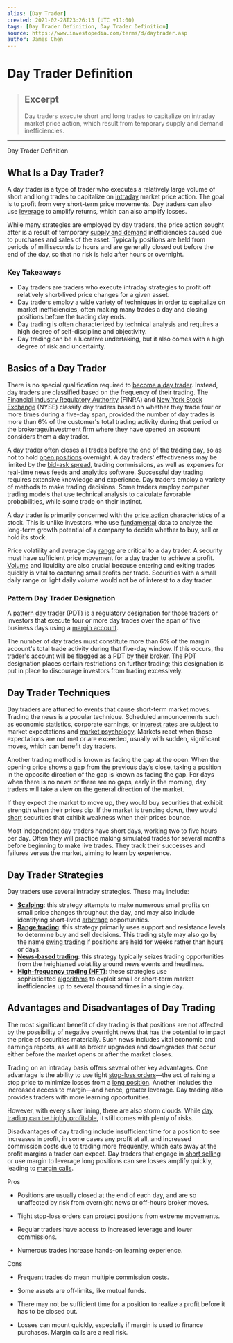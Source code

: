 ```yaml
---
alias: [Day Trader]
created: 2021-02-28T23:26:13 (UTC +11:00)
tags: [Day Trader Definition, Day Trader Definition]
source: https://www.investopedia.com/terms/d/daytrader.asp
author: James Chen
---
```


# Day Trader Definition

> ## Excerpt
> Day traders execute short and long trades to capitalize on intraday market price action, which result from temporary supply and demand inefficiencies.

---

Day Trader Definition
## What Is a Day Trader?

A day trader is a type of trader who executes a relatively large volume of short and long trades to capitalize on [intraday](https://www.investopedia.com/terms/i/intraday.asp) market price action. The goal is to profit from very short-term price movements. Day traders can also use [leverage](https://www.investopedia.com/terms/l/leverage.asp) to amplify returns, which can also amplify losses.

While many strategies are employed by day traders, the price action sought after is a result of temporary [supply and demand](https://www.investopedia.com/terms/l/law-of-supply-demand.asp) inefficiencies caused due to purchases and sales of the asset. Typically positions are held from periods of milliseconds to hours and are generally closed out before the end of the day, so that no risk is held after hours or overnight.

### Key Takeaways

-   Day traders are traders who execute intraday strategies to profit off relatively short-lived price changes for a given asset.
-   Day traders employ a wide variety of techniques in order to capitalize on market inefficiencies, often making many trades a day and closing positions before the trading day ends.
-   Day trading is often characterized by technical analysis and requires a high degree of self-discipline and objectivity.
-   Day trading can be a lucrative undertaking, but it also comes with a high degree of risk and uncertainty.

## Basics of a Day Trader

There is no special qualification required to [become a day trader](https://www.investopedia.com/articles/active-trading/051415/10-steps-becoming-day-trader.asp). Instead, day traders are classified based on the frequency of their trading. The [Financial Industry Regulatory Authority](https://www.investopedia.com/terms/f/finra.asp) (FINRA) and [New York Stock Exchange](https://www.investopedia.com/terms/n/nyse.asp) (NYSE) classify day traders based on whether they trade four or more times during a five-day span, provided the number of day trades is more than 6% of the customer's total trading activity during that period or the brokerage/investment firm where they have opened an account considers them a day trader.

A day trader often closes all trades before the end of the trading day, so as not to hold [open positions](https://www.investopedia.com/terms/o/open-position.asp) overnight. A day traders' effectiveness may be limited by the [bid-ask spread](https://www.investopedia.com/terms/b/bid-askspread.asp), trading commissions, as well as expenses for real-time news feeds and analytics software. Successful day trading requires extensive knowledge and experience. Day traders employ a variety of methods to make trading decisions. Some traders employ computer trading models that use technical analysis to calculate favorable probabilities, while some trade on their instinct.

A day trader is primarily concerned with the [price action](https://www.investopedia.com/terms/p/price-action.asp) characteristics of a stock. This is unlike investors, who use [fundamental](https://www.investopedia.com/terms/f/fundamentalanalysis.asp) data to analyze the long-term growth potential of a company to decide whether to buy, sell or hold its stock.

Price volatility and average day [range](https://www.investopedia.com/terms/r/range.asp) are critical to a day trader. A security must have sufficient price movement for a day trader to achieve a profit. [Volume](https://www.investopedia.com/terms/v/volume.asp) and liquidity are also crucial because entering and exiting trades quickly is vital to capturing small profits per trade. Securities with a small daily range or light daily volume would not be of interest to a day trader.

### Pattern Day Trader Designation

A [pattern day trader](https://www.investopedia.com/terms/p/patterndaytrader.asp) (PDT) is a regulatory designation for those traders or investors that execute four or more day trades over the span of five business days using a [margin account](https://www.investopedia.com/terms/m/marginaccount.asp).

The number of day trades must constitute more than 6% of the margin account's total trade activity during that five-day window. If this occurs, the trader's account will be flagged as a PDT by their [broker](https://www.investopedia.com/terms/b/broker.asp). The PDT designation places certain restrictions on further trading; this designation is put in place to discourage investors from trading excessively.

## Day Trader Techniques

Day traders are attuned to events that cause short-term market moves. Trading the news is a popular technique. Scheduled announcements such as economic statistics, corporate earnings, or [interest rates](https://www.investopedia.com/terms/i/interestrate.asp) are subject to market expectations and [market psychology](https://www.investopedia.com/terms/m/marketpsychology.asp). Markets react when those expectations are not met or are exceeded, usually with sudden, significant moves, which can benefit day traders.

Another trading method is known as fading the gap at the open. When the opening price shows a [gap](https://www.investopedia.com/terms/g/gap.asp) from the previous day’s close, taking a position in the opposite direction of the gap is known as fading the gap. For days when there is no news or there are no gaps, early in the morning, day traders will take a view on the general direction of the market.

If they expect the market to move up, they would buy securities that exhibit strength when their prices dip. If the market is trending down, they would [short](https://www.investopedia.com/terms/s/short.asp) securities that exhibit weakness when their prices bounce.

Most independent day traders have short days, working two to five hours per day. Often they will practice making simulated trades for several months before beginning to make live trades. They track their successes and failures versus the market, aiming to learn by experience.

## Day Trader Strategies

Day traders use several intraday strategies. These may include:

-   [**Scalping**](https://www.investopedia.com/terms/s/scalping.asp): this strategy attempts to make numerous small profits on small price changes throughout the day, and may also include identifying short-lived [arbitrage](https://www.investopedia.com/terms/a/arbitrage.asp) opportunities.
-   [**Range trading**](https://www.investopedia.com/terms/r/rangeboundtrading.asp): this strategy primarily uses support and resistance levels to determine buy and sell decisions. This trading style may also go by the name [swing trading](https://www.investopedia.com/terms/s/swingtrading.asp) if positions are held for weeks rather than hours or days.
-   [**News-based trading**](https://www.investopedia.com/terms/n/news-trader.asp): this strategy typically seizes trading opportunities from the heightened volatility around news events and headlines.
-   [**High-frequency trading (HFT)**](https://www.investopedia.com/terms/h/high-frequency-trading.asp): these strategies use sophisticated [algorithms](https://www.investopedia.com/terms/a/algorithm.asp) to exploit small or short-term market inefficiencies up to several thousand times in a single day.

## Advantages and Disadvantages of Day Trading

The most significant benefit of day trading is that positions are not affected by the possibility of negative overnight news that has the potential to impact the price of securities materially. Such news includes vital economic and earnings reports, as well as broker upgrades and downgrades that occur either before the market opens or after the market closes.

Trading on an intraday basis offers several other key advantages. One advantage is the ability to use tight [stop-loss orders](https://www.investopedia.com/ask/answers/06/stoplossorderdetails.asp)—the act of raising a stop price to minimize losses from a [long position](https://www.investopedia.com/terms/l/long.asp). Another includes the increased access to margin—and hence, greater leverage. Day trading also provides traders with more learning opportunities. 

However, with every silver lining, there are also storm clouds. While [day trading can be highly profitable](https://www.investopedia.com/articles/active-trading/053115/average-rate-return-day-traders.asp), it still comes with plenty of risks.

Disadvantages of day trading include insufficient time for a position to see increases in profit, in some cases any profit at all, and increased commission costs due to trading more frequently, which eats away at the profit margins a trader can expect. Day traders that engage in [short selling](https://www.investopedia.com/articles/investing/100913/basics-short-selling.asp) or use margin to leverage long positions can see losses amplify quickly, leading to [margin calls](https://www.investopedia.com/terms/m/margincall.asp).

Pros

-   Positions are usually closed at the end of each day, and are so unaffected by risk from overnight news or off-hours broker moves.
    
-   Tight stop-loss orders can protect positions from extreme movements.
    
-   Regular traders have access to increased leverage and lower commissions.
    
-   Numerous trades increase hands-on learning experience.
    

Cons

-   Frequent trades do mean multiple commission costs.
    
-   Some assets are off-limits, like mutual funds.
    
-   There may not be sufficient time for a position to realize a profit before it has to be closed out.
    
-   Losses can mount quickly, especially if margin is used to finance purchases. Margin calls are a real risk.
